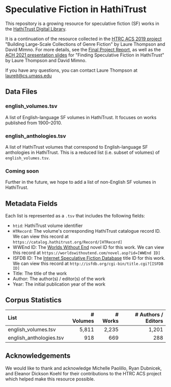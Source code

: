 Speculative Fiction in HathiTrust
=================================
This repository is a growing resource for speculative fiction (SF) works
in the [HathiTrust Digital Library](https://www.hathitrust.org).

It is a continuation of the resource collected in the [HTRC ACS 2019 project](https://wiki.htrc.illinois.edu/display/COM/Advanced+Collaborative+Support+%28ACS%29+Awards#2019) "Building Large-Scale Collections of Genre Fiction" by Laure Thompson and David Mimno.
For more details, see the [Final Project Report](https://wiki.htrc.illinois.edu/download/attachments/31588360/HTRC%20ACS%20Final%20Reportv2.pdf?version=1&modificationDate=1605782898000&api=v2), as well as the [ACH 2021 presentation slides](https://people.cs.umass.edu/~laurejt/slides/ACH_2021.pdf) for "Finding Speculative Fiction in HathiTrust" by Laure Thompson and David Mimno.

If you have any questions, you can contact Laure Thompson at laurejt@cs.umass.edu

Data Files
---------
### english_volumes.tsv
A list of English-language SF volumes in HathiTrust. It focuses on works published from 1900&ndash;2010.

### english_anthologies.tsv
A list of HathiTrust volumes that correspond to English-language SF anthologies in HathiTrust.
This is a reduced list (i.e. subset of volumes) of `english_volumes.tsv`.

### Coming soon
Further in the future, we hope to add a list of non-English SF volumes in HathiTrust.

Metadata Fields
---------------
Each list is represented as a `.tsv` that includes the following fields:
- `htid`: HathiTrust volume identifier
- `HTRecord`: The volume's corresponding HathiTrust catalogue record ID. We can view
this record at `https://catalog.hathitrust.org/Record/[HTRecord]`
- WWEnd ID: The [Worlds Without End](https://worldswithoutend.com) novel ID for
this work. We can view this record at
`https://worldswithoutend.com/novel.asp?id=[WWEnd ID]`
- ISFDB ID: The [Internet Speculative Fiction Database](http://isfdb.org)
title ID for this work. We can view this record at
`http://isfdb.org/cgi-bin/title.cgi?[ISFDB ID]`  
- Title: The title of the work
- Author: The author(s) / editor(s) of the work
- Year: The initial publication year of the work

Corpus Statistics
-----------------

| List | # Volumes | # Works | # Authors / Editors |
|:- | -: | -: | -: |
| english_volumes.tsv | 5,811 | 2,235 | 1,201 |
| english_anthologies.tsv | 918 | 669 | 288 |


Acknowledgements
----------------
We would like to thank and acknowledge Michelle Paolillo, Ryan Dubnicek, and Eleanor Dickson Koehl for their contributions to the HTRC ACS project which helped make this resource possible.
